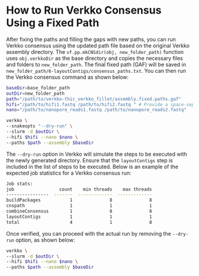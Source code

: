 # How to Run Verkko Consensus Using a Fixed Path

After fixing the paths and filling the gaps with new paths, you can run Verkko consensus using the updated path file based on the original Verkko assembly directory. The `vf.pp.mkCNSdir(obj, new_folder_path)` function uses `obj.verkkoDir` as the base directory and copies the necessary files and folders to `new_folder_path`. The final fixed path (GAF) will be saved in `new_folder_path/6-layoutContigs/consensus_paths.txt`. You can then run the Verkko consensus command as shown below:

```bash
baseDir=base_folder_path
outDir=new_folder_path
path="/path/to/verkko-thic_verkko_fillet/assembly.fixed.paths.gaf"
hifi="/path/to/hifi1.fastq /path/to/hifi2.fastq " # Provide a space-separated list of HiFi read file paths
nano="/path/to/nanopore_reads1.fastq /path/to/nanopore_reads2.fastq"

verkko \
--snakeopts "--dry-run" \
--slurm -d $outDir \
--hifi $hifi --nano $nano \
--paths $path --assembly $baseDir
```

The `--dry-run` option in Verkko will simulate the steps to be executed with the newly generated directory. Ensure that the `layoutContigs` step is included in the list of steps to be executed. Below is an example of the expected job statistics for a Verkko consensus run:

```bash
Job stats:
job                 count    min threads    max threads
----------------  -------  -------------  -------------
buildPackages           1              8              8
cnspath                 1              1              1
combineConsensus        1              8              8
layoutContigs           1              1              1
total                   4              1              8
```

Once verified, you can proceed with the actual run by removing the `--dry-run` option, as shown below:

```bash
verkko \
--slurm -d $outDir \
--hifi $hifi --nano $nano \
--paths $path --assembly $baseDir
```
